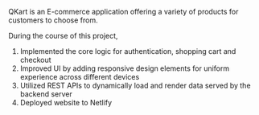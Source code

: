 QKart is an E-commerce application offering a variety of products for customers to choose from. 

During the course of this project,

1. Implemented the core logic for authentication, shopping cart and checkout
2. Improved UI by adding responsive design elements for uniform experience across different devices
3. Utilized REST APIs to dynamically load and render data served by the backend server
4. Deployed website to Netlify
